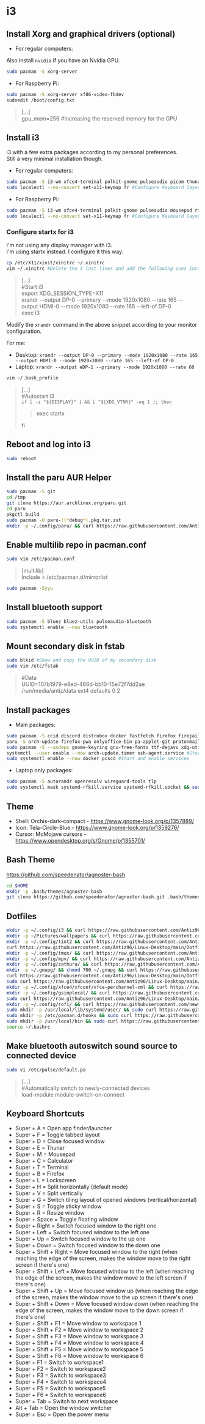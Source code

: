 # i3

## Install Xorg and graphical drivers (optional)

- For regular computers:

Also install `nvidia` if you have an Nvidia GPU.

```bash
sudo pacman -S xorg-server
```

- For Raspberry Pi:

```bash
sudo pacman -S xorg-server xf86-video-fbdev
sudoedit /boot/config.txt
```

> [...]  
> gpu_mem=256 #Increasing the reserved memory for the GPU

## Install i3

i3 with a few extra packages according to my personal preferences.  
Still a very minimal installation though.

- For regular computers:

```bash
sudo pacman -S i3-wm xfce4-terminal polkit-gnome pulseaudio picom thunar thunar-archive-plugin engrampa gvfs xdg-user-dirs mousepad ristretto flameshot notification-daemon speedcrunch network-manager-applet blueman redshift openssh xorg-xinit xorg-xrandr xautolock i3lock lxappearance numlockx playerctl gsimplecal tint2 feh
sudo localectl --no-convert set-x11-keymap fr #Configure Keyboard layout for x11
```

- For Raspberry Pi:

```bash
sudo pacman -S i3-wm xfce4-terminal polkit-gnome pulseaudio mousepad ristretto thunar thunar-archive-plugin engrampa gvfs notification-daemon xdg-user-dirs network-manager-applet xorg-xinit xorg-xrandr i3lock numlockx playerctl tint2 feh
sudo localectl --no-convert set-x11-keymap fr #Configure Keyboard layout for x11
```

### Configure startx for i3

I'm not using any display manager with i3.  
I'm using startx instead. I configure it this way:

```bash
cp /etc/X11/xinit/xinitrc ~/.xinitrc
vim ~/.xinitrc #Delete the 5 last lines and add the following ones instead
```

> [...]  
> #Start i3  
> export XDG_SESSION_TYPE=X11  
> xrandr --output DP-0 --primary --mode 1920x1080 --rate 165 --output HDMI-0 --mode 1920x1080 --rate 165 --left-of DP-0  
> exec i3

Modify the `xrandr` command in the above snippet according to your monitor configuration.

For me:

- Desktop: `xrandr --output DP-0 --primary --mode 1920x1080 --rate 165 --output HDMI-0 --mode 1920x1080 --rate 165 --left-of DP-0`
- Laptop: `xrandr --output eDP-1 --primary --mode 1920x1080 --rate 60`

```bash
vim ~/.bash_profile
```

> [...]  
> #Autostart i3  
> ``if [ -z "${DISPLAY}" ] && [ "${XDG_VTNR}" -eq 1 ]; then``  
> > exec startx  
>
> fi

## Reboot and log into i3

```bash
sudo reboot
```

## Install the paru AUR Helper

```bash
sudo pacman -S git
cd /tmp
git clone https://aur.archlinux.org/paru.git
cd paru
pkgctl build
sudo pacman -U paru-!(*debug*).pkg.tar.zst
mkdir -p ~/.config/paru/ && curl https://raw.githubusercontent.com/Antiz96/Linux-Desktop/main/Dotfiles/General/paru.conf -o ~/.config/paru/paru.conf
```

## Enable multilib repo in pacman.conf

```bash
sudo vim /etc/pacman.conf
```

> [multilib]  
> Include = /etc/pacman.d/mirrorlist

```bash
sudo pacman -Syyu
```

## Install bluetooth support

```bash
sudo pacman -S bluez bluez-utils pulseaudio-bluetooth
sudo systemctl enable --now bluetooth
```

## Mount secondary disk in fstab

```bash
sudo blkid #Show and copy the UUID of my secondary disk
sudo vim /etc/fstab
```

> #Data  
> UUID=107b1979-e8ed-466d-bb10-15e72f7dd2ae       /run/media/antiz/data         ext4          defaults 0 2

## Install packages

- Main packages:

```bash
sudo pacman -S ccid discord distrobox docker fastfetch firefox firejail htop keepassxc mlocate mpv noto-fonts-emoji ntfs-3g powerline-fonts rofi rsync steam systray-x thunderbird tmux ttf-font-awesome virt-viewer xclip xorg-xhost yubico-piv-tool zathura zathura-pdf-poppler #Main packages from Arch repos
paru -S arch-update firefox-pwa onlyoffice-bin pa-applet-git protonmail-bridge-bin ventoy-bin zaman #Main packages from the AUR
sudo pacman -S --asdeps gnome-keyring gnu-free-fonts ttf-dejavu xdg-utils #Optional dependencies that I need for the above packages
systemctl --user enable --now arch-update.timer ssh-agent.service #Start and enable timers and services
sudo systemctl enable --now docker pcscd #Start and enable services
```

- Laptop only packages:

```bash
sudo pacman -S autorandr openresolv wireguard-tools tlp
sudo systemctl mask systemd-rfkill.service systemd-rfkill.socket && sudo systemctl enable --now tlp.service
```

## Theme

- Shell: Orchis-dark-compact - <https://www.gnome-look.org/p/1357889/>
- Icon: Tela-Circle-Blue - <https://www.gnome-look.org/p/1359276/>
- Cursor: McMojave cursors - <https://www.opendesktop.org/s/Gnome/p/1355701/>

## Bash Theme

<https://github.com/speedenator/agnoster-bash>

```bash
cd $HOME
mkdir -p .bash/themes/agnoster-bash
git clone https://github.com/speedenator/agnoster-bash.git .bash/themes/agnoster-bash
```

## Dotfiles

```bash
mkdir -p ~/.config/i3 && curl https://raw.githubusercontent.com/Antiz96/Linux-Desktop/main/Dotfiles/i3/i3-config -o ~/.config/i3/config && mkdir -p ~/Pictures/i3 && curl https://raw.githubusercontent.com/Antiz96/Linux-Desktop/main/Dotfiles/General/lock.png -o ~/Pictures/i3/lock.png && curl https://raw.githubusercontent.com/Antiz96/Linux-Desktop/main/Dotfiles/General/shutdown.svg -o ~/Pictures/i3/shutdown.svg && mkdir -p ~/Documents/Scripts && curl https://raw.githubusercontent.com/Antiz96/Linux-Desktop/main/Dotfiles/General/power-menu.sh -o ~/Documents/Scripts/power-menu.sh && chmod +x ~/Documents/Scripts/power-menu.sh
mkdir -p ~/Pictures/wallpapers && curl https://raw.githubusercontent.com/Antiz96/Linux-Desktop/main/Dotfiles/Wallpapers/island-morning.jpg -o ~/Pictures/wallpapers/island-morning.jpg && curl https://raw.githubusercontent.com/Antiz96/Linux-Desktop/main/Dotfiles/Wallpapers/island-day.jpg -o ~/Pictures/wallpapers/island-day.jpg && curl https://raw.githubusercontent.com/Antiz96/Linux-Desktop/main/Dotfiles/Wallpapers/island-evening.jpg -o ~/Pictures/wallpapers/island-evening.jpg && curl https://raw.githubusercontent.com/Antiz96/Linux-Desktop/main/Dotfiles/Wallpapers/island-night.jpg -o ~/Pictures/wallpapers/island-night.jpg && mkdir -p ~/Documents/Scripts && curl https://raw.githubusercontent.com/Antiz96/Linux-Desktop/main/Dotfiles/Wallpapers/dynamic-wallpaper.sh -o ~/Documents/Scripts/dynamic-wallpaper.sh && chmod +x ~/Documents/Scripts/dynamic-wallpaper.sh && mkdir -p ~/.config/systemd/user && curl https://raw.githubusercontent.com/Antiz96/Linux-Desktop/main/Dotfiles/Wallpapers/dynamic-wallpaper.service -o ~/.config/systemd/user/dynamic-wallpaper.service && curl https://raw.githubusercontent.com/Antiz96/Linux-Desktop/main/Dotfiles/Wallpapers/dynamic-wallpaper.timer -o ~/.config/systemd/user/dynamic-wallpaper.timer && systemctl --user enable --now dynamic-wallpaper.timer
mkdir -p ~/.config/tint2 && curl https://raw.githubusercontent.com/Antiz96/Linux-Desktop/main/Dotfiles/i3/tint2rc -o ~/.config/tint2/tint2rc && mkdir -p ~/Pictures/tint2 && curl https://raw.githubusercontent.com/Antiz96/Linux-Desktop/main/Dotfiles/General/Arch_Taskbar.png -o ~/Pictures/tint2/Arch_Taskbar.png && curl https://raw.githubusercontent.com/Antiz96/Linux-Desktop/main/Dotfiles/General/caffeine-cup-empty.svg -o ~/Pictures/tint2/caffeine-cup-empty.svg && curl https://raw.githubusercontent.com/Antiz96/Linux-Desktop/main/Dotfiles/General/caffeine-cup-full.svg -o ~/Pictures/tint2/caffeine-cup-full.svg && cp -f ~/Pictures/tint2/caffeine-cup-empty.svg ~/Pictures/tint2/autolock.svg
curl https://raw.githubusercontent.com/Antiz96/Linux-Desktop/main/Dotfiles/Bashrc/Arch -o ~/.bashrc
mkdir -p ~/.config/tmux/ && curl https://raw.githubusercontent.com/Antiz96/Linux-Desktop/main/Dotfiles/General/tmux.conf -o ~/.config/tmux/tmux.conf
mkdir -p ~/.config/mpv/ && curl https://raw.githubusercontent.com/Antiz96/Linux-Desktop/main/Dotfiles/General/mpv.conf -o ~/.config/mpv/mpv.conf
mkdir -p ~/.config/zathura/ && curl https://raw.githubusercontent.com/Antiz96/Linux-Desktop/main/Dotfiles/General/zathurarc -o ~/.config/zathura/zathurarc && xdg-mime default org.pwmt.zathura.desktop application/pdf
mkdir -p ~/.gnupg/ && chmod 700 ~/.gnupg && curl https://raw.githubusercontent.com/Antiz96/Linux-Desktop/main/Dotfiles/General/scdaemon.conf -o ~/.gnupg/scdaemon.conf
curl https://raw.githubusercontent.com/Antiz96/Linux-Desktop/main/Dotfiles/General/vimrc -o ~/.vimrc && mkdir -p ~/.vim/colors && curl https://raw.githubusercontent.com/vv9k/vim-github-dark/master/colors/ghdark.vim -o ~/.vim/colors/ghdark.vim
sudo curl https://raw.githubusercontent.com/Antiz96/Linux-Desktop/main/Dotfiles/i3/picom.conf -o /etc/xdg/picom.conf
mkdir -p ~/.config/xfce4/xfconf/xfce-perchannel-xml && curl https://raw.githubusercontent.com/Antiz96/Linux-Desktop/main/Dotfiles/General/xfce4-terminal.xml -o ~/.config/xfce4/xfconf/xfce-perchannel-xml/xfce4-terminal.xml
mkdir -p ~/.config/gsimplecal/ && curl https://raw.githubusercontent.com/Antiz96/Linux-Desktop/main/Dotfiles/General/gsimplecal-config -o ~/.config/gsimplecal/config
sudo curl https://raw.githubusercontent.com/Antiz96/Linux-Desktop/main/Dotfiles/General/90-touchpad.conf -o /etc/X11/xorg.conf.d/90-touchpad.conf
mkdir -p ~/.config/rofi/ && curl https://raw.githubusercontent.com/newmanls/rofi-themes-collection/master/themes/spotlight-dark.rasi -o ~/.config/rofi/spotlight-dark.rasi && sed -i s/border-radius:\ \ 8/border-radius:\ \ 0/ ~/.config/rofi/spotlight-dark.rasi && sed -i "/\bplaceholder\b/d" ~/.config/rofi/spotlight-dark.rasi && curl https://raw.githubusercontent.com/Antiz96/Linux-Desktop/main/Dotfiles/i3/rofi-config -o ~/.config/rofi/config.rasi
sudo mkdir -p /usr/local/lib/systemd/user/ && sudo curl https://raw.githubusercontent.com/Antiz96/Linux-Desktop/main/Dotfiles/General/mpris-proxy.service -o /usr/local/lib/systemd/user/mpris-proxy.service && systemctl --user daemon-reload && systemctl --user enable --now mpris-proxy.service
sudo mkdir -p /etc/pacman.d/hooks && sudo curl https://raw.githubusercontent.com/Antiz96/Linux-Desktop/main/Dotfiles/Firejail/firejail.hook -o /etc/pacman.d/hooks/firejail.hook && mkdir -p ~/.config/firejail && curl https://raw.githubusercontent.com/Antiz96/Linux-Desktop/main/Dotfiles/Firejail/man.local -o ~/.config/firejail/man.local && curl https://raw.githubusercontent.com/Antiz96/Linux-Desktop/main/Dotfiles/Firejail/mpv.profile -o ~/.config/firejail/mpv.profile && curl https://raw.githubusercontent.com/Antiz96/Linux-Desktop/main/Dotfiles/Firejail/ristretto.local -o ~/.config/firejail/ristretto.local && curl https://raw.githubusercontent.com/Antiz96/Linux-Desktop/main/Dotfiles/Firejail/ssh.profile -o ~/.config/firejail/ssh.profile
sudo mkdir -p /usr/local/bin && sudo curl https://raw.githubusercontent.com/Antiz96/Linux-Desktop/main/Dotfiles/General/system-backup.sh -o /usr/local/bin/system-backup && sudo chmod +x /usr/local/bin/system-backup && sudo mkdir -p /usr/local/lib/systemd/system && sudo curl https://raw.githubusercontent.com/Antiz96/Linux-Desktop/main/Dotfiles/General/system-backup.service -o /usr/local/lib/systemd/system/system-backup.service && sudo curl https://raw.githubusercontent.com/Antiz96/Linux-Desktop/main/Dotfiles/General/system-backup.timer -o /usr/local/lib/systemd/system/system-backup.timer && sudo systemctl enable --now system-backup.timer
source ~/.bashrc
```

## Make bluetooth autoswitch sound source to connected device

```bash
sudo vi /etc/pulse/default.pa
```

> [...]  
> #Automatically switch to newly-connected devices  
> load-module module-switch-on-connect

## Keyboard Shortcuts

- Super + A = Open app finder/launcher
- Super + F = Toggle tabbed layout
- Super + D = Close focused window
- Super + E = Thunar
- Super + M = Mousepad
- Super + C = Calculator
- Super + T = Terminal
- Super + B = Firefox
- Super + L = Lockscreen
- Super + H = Split horizontally (default mode)
- Super + V = Split vertically
- Super + G = Switch tiling layout of opened windows (vertical/horizontal)
- Super + S = Toggle sticky window
- Super + R = Resize window
- Super + Space = Toggle floating window
- Super + Right = Switch focused window to the right one
- Super + Left = Switch focused window to the left one
- Super + Up = Switch focused window to the up one
- Super + Down = Switch focused window to the down one
- Super + Shift + Right = Move focused window to the right (when reaching the edge of the screen, makes the window move to the right screen if there's one)
- Super + Shift + Left = Move focused window to the left (when reaching the edge of the screen, makes the window move to the left screen if there's one)
- Super + Shift + Up = Move focused window up (when reaching the edge of the screen, makes the window move to the up screen if there's one)
- Super + Shift + Down = Move focused window down (when reaching the edge of the screen, makes the window move to the down screen if there's one)
- Super + Shift + F1 = Move window to workspace 1
- Super + Shift + F2 = Move window to workspace 2
- Super + Shift + F3 = Move window to workspace 3
- Super + Shift + F4 = Move window to workspace 4
- Super + Shift + F5 = Move window to workspace 5
- Super + Shift + F6 = Move window to workspace 6
- Super + F1 = Switch to workspace1
- Super + F2 = Switch to workspace2
- Super + F3 = Switch to workspace3
- Super + F4 = Switch to workspace4
- Super + F5 = Switch to workspace5
- Super + F6 = Switch to workspace6
- Super + Tab = Switch to next workspace
- Alt + Tab = Open the window switcher
- Super + Esc = Open the power menu
